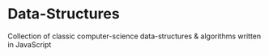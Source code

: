 # Data-Structures
Collection of classic computer-science data-structures &amp; algorithms written in JavaScript
